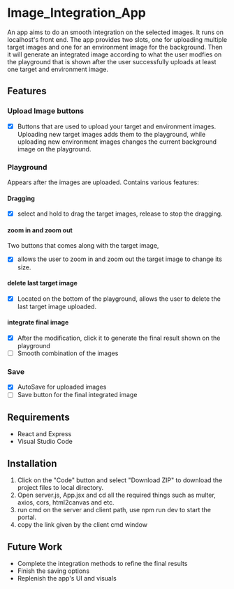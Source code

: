 # Image_Integration_App

An app aims to do an smooth integration on the selected images. It runs on localhost's front end. The app provides two slots, one for uploading multiple target images and one for an environment image for the background. Then it will generate an integrated image according to what the user modfies on the playground that is shown after the user successfully uploads at least one target and environment image.

## Features
### Upload Image buttons
* [x] Buttons that are used to upload your target and environment images. Uploading new target images adds them to the playground, while uploading new environment images changes the current background image on the playground.
### Playground
Appears after the images are uploaded. Contains various features:
#### Dragging
 * [x] select and hold to drag the target images, release to stop the dragging.
 #### zoom in and zoom out
 Two buttons that comes along with the target image, 
  * [x] allows the user to zoom in and zoom out the target image to change its size.
 #### delete last target image
  * [x] Located on the bottom of the playground, allows the user to delete the last target image uploaded.
 #### integrate final image
  * [x] After the modification, click it to generate the final result shown on the playground
  * [ ] Smooth combination of the images
 ### Save
  * [x] AutoSave for uploaded images
  * [ ] Save button for the final integrated image
## Requirements
 * React and Express
 * Visual Studio Code 
## Installation
1. Click on the "Code" button and select "Download ZIP" to download the project files to local directory.
2. Open server.js, App.jsx and cd all the required things such as multer, axios, cors, html2canvas and etc.
3. run cmd on the server and client path, use npm run dev to start the portal.
4. copy the link given by the client cmd window
## Future Work
* Complete the integration methods to refine the final results
* Finish the saving options
* Replenish the app's UI and visuals

